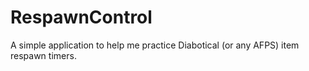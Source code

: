 # RespawnControl

A simple application to help me practice Diabotical (or any AFPS) item respawn timers.
